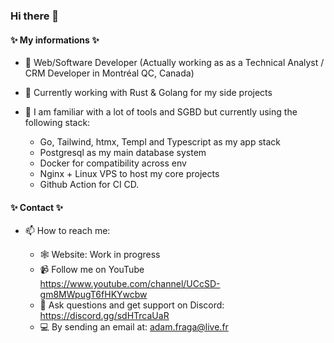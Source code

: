 ### Hi there 👋

#### ✨ My informations ✨ 


- 🔭 Web/Software Developer (Actually working as as a Technical Analyst / CRM Developer in Montréal QC, Canada)
   
- 🌱 Currently working with Rust & Golang for my side projects

- 🫥 I am familiar with a lot of tools and SGBD but currently using the following stack:
  
   -   Go, Tailwind, htmx, Templ and Typescript as my app stack
   -   Postgresql as my main database system
   -   Docker for compatibility across env
   -   Nginx + Linux VPS to host my core projects
   -   Github Action for CI CD.  

    
#### ✨ Contact ✨ 

- 📫 How to reach me: 

  - 🕸️ Website: Work in progress
  - 📹 Follow me on YouTube https://www.youtube.com/channel/UCcSD-gm8MWpugT6fHKYwcbw
  - 🔌 Ask questions and get support on Discord: https://discord.gg/sdHTrcaUaR
  - 💻 By sending an email at: adam.fraga@live.fr
